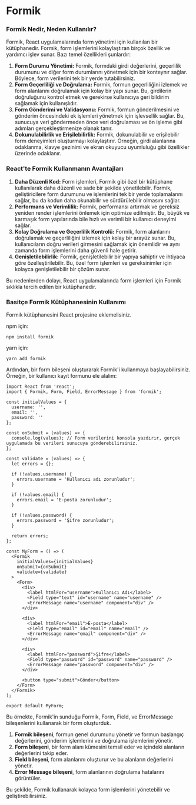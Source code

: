 # Formik

### Formik Nedir, Neden Kullanılır?

Formik, React uygulamalarında form yönetimi için kullanılan bir kütüphanedir. Formik, form işlemlerini kolaylaştıran birçok özellik ve yardımcı işlev sunar. Bazı temel özellikleri şunlardır:

1. **Form Durumu Yönetimi:** Formik, formdaki girdi değerlerini, geçerlilik durumunu ve diğer form durumlarını yönetmek için bir konteynır sağlar. Böylece, form verilerini tek bir yerde tutabilirsiniz.
2. **Form Geçerliliği ve Doğrulama:** Formik, formun geçerliliğini izlemek ve form alanlarını doğrulamak için kolay bir yapı sunar. Bu, girdilerin doğruluğunu kontrol etmek ve gerekirse kullanıcıya geri bildirim sağlamak için kullanışlıdır.
3. **Form Gönderimi ve Validasyonu:** Formik, formun gönderilmesini ve gönderim öncesindeki ek işlemleri yönetmek için işlevsellik sağlar. Bu, sunucuya veri göndermeden önce veri doğrulaması ve ön işleme gibi adımları gerçekleştirmenize olanak tanır.
4. **Dokunulabilirlik ve Erişilebilirlik:** Formik, dokunulabilir ve erişilebilir form deneyimleri oluşturmayı kolaylaştırır. Örneğin, girdi alanlarına odaklanma, klavye gezinimi ve ekran okuyucu uyumluluğu gibi özellikler üzerinde odaklanır.

### React'te Formik Kullanmanın Avantajları

1. **Daha Düzenli Kod:** Form işlemleri, Formik gibi özel bir kütüphane kullanılarak daha düzenli ve sade bir şekilde yönetilebilir. Formik, geliştiricilere form durumunu ve işlemlerini tek bir yerde toplamalarını sağlar, bu da kodun daha okunabilir ve sürdürülebilir olmasını sağlar.
2. **Performans ve Verimlilik:** Formik, performansı artırmak ve gereksiz yeniden render işlemlerini önlemek için optimize edilmiştir. Bu, büyük ve karmaşık form yapılarında bile hızlı ve verimli bir kullanıcı deneyimi sağlar.
3. **Kolay Doğrulama ve Geçerlilik Kontrolü:** Formik, form alanlarını doğrulamak ve geçerliliğini izlemek için kolay bir arayüz sunar. Bu, kullanıcıların doğru verileri girmesini sağlamak için önemlidir ve aynı zamanda form işlemlerini daha güvenli hale getirir.
4. **Genişletilebilirlik:** Formik, genişletilebilir bir yapıya sahiptir ve ihtiyaca göre özelleştirilebilir. Bu, özel form işlemleri ve gereksinimler için kolayca genişletilebilir bir çözüm sunar.

Bu nedenlerden dolayı, React uygulamalarında form işlemleri için Formik sıklıkla tercih edilen bir kütüphanedir.

### Basitçe Formik Kütüphanesinin Kullanımı

Formik kütüphanesini React projesine eklemelisiniz.
   
npm için:
```
npm install formik
```
yarn için:
```
yarn add formik
```

Ardından, bir form bileşeni oluşturarak Formik'i kullanmaya başlayabilirsiniz. Örneğin, bir kullanıcı kayıt formunu ele alalım:

```
import React from 'react';
import { Formik, Form, Field, ErrorMessage } from 'formik';

const initialValues = {
  username: '',
  email: '',
  password: ''
};

const onSubmit = (values) => {
  console.log(values); // Form verilerini konsola yazdırır, gerçek uygulamada bu verileri sunucuya gönderebilirsiniz.
};

const validate = (values) => {
  let errors = {};

  if (!values.username) {
    errors.username = 'Kullanıcı adı zorunludur';
  }

  if (!values.email) {
    errors.email = 'E-posta zorunludur';
  }

  if (!values.password) {
    errors.password = 'Şifre zorunludur';
  }

  return errors;
};

const MyForm = () => (
  <Formik
    initialValues={initialValues}
    onSubmit={onSubmit}
    validate={validate}
  >
    <Form>
      <div>
        <label htmlFor="username">Kullanıcı Adı</label>
        <Field type="text" id="username" name="username" />
        <ErrorMessage name="username" component="div" />
      </div>

      <div>
        <label htmlFor="email">E-posta</label>
        <Field type="email" id="email" name="email" />
        <ErrorMessage name="email" component="div" />
      </div>

      <div>
        <label htmlFor="password">Şifre</label>
        <Field type="password" id="password" name="password" />
        <ErrorMessage name="password" component="div" />
      </div>

      <button type="submit">Gönder</button>
    </Form>
  </Formik>
);

export default MyForm;
```
Bu örnekte, Formik'in sunduğu Formik, Form, Field, ve ErrorMessage bileşenlerini kullanarak bir form oluşturduk.

1. **Formik bileşeni**, formun genel durumunu yönetir ve formun başlangıç değerlerini, gönderim işlemlerini ve doğrulama işlemlerini yönetir.
2. **Form bileşeni**, bir form alanı kümesini temsil eder ve içindeki alanların değerlerini takip eder.
3. **Field bileşeni**, form alanlarını oluşturur ve bu alanların değerlerini yönetir.
4. **Error Message bileşeni**, form alanlarının doğrulama hatalarını görüntüler.

Bu şekilde, Formik kullanarak kolayca form işlemlerini yönetebilir ve geliştirebilirsiniz.
